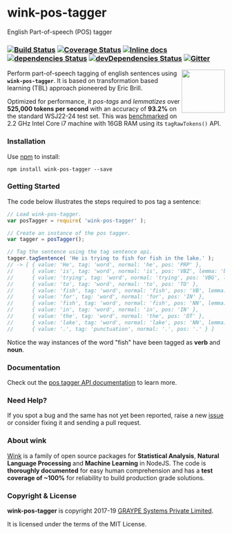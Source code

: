 # wink-pos-tagger

English Part-of-speech (POS) tagger

### [![Build Status](https://api.travis-ci.org/winkjs/wink-pos-tagger.svg?branch=master)](https://travis-ci.org/winkjs/wink-pos-tagger) [![Coverage Status](https://coveralls.io/repos/github/winkjs/wink-pos-tagger/badge.svg?branch=master)](https://coveralls.io/github/winkjs/wink-pos-tagger?branch=master) [![Inline docs](http://inch-ci.org/github/winkjs/wink-pos-tagger.svg?branch=master)](http://inch-ci.org/github/winkjs/wink-pos-tagger) [![dependencies Status](https://david-dm.org/winkjs/wink-pos-tagger/status.svg)](https://david-dm.org/winkjs/wink-pos-tagger) [![devDependencies Status](https://david-dm.org/winkjs/wink-pos-tagger/dev-status.svg)](https://david-dm.org/winkjs/wink-pos-tagger?type=dev) [![Gitter](https://img.shields.io/gitter/room/nwjs/nw.js.svg)](https://gitter.im/winkjs/Lobby)

[<img align="right" src="https://decisively.github.io/wink-logos/logo-title.png" width="100px" >](http://winkjs.org/)

Perform part-of-speech tagging of english sentences using **`wink-pos-tagger`**. It is based on transformation based learning (TBL) approach pioneered by Eric Brill.

Optimized for performance, it _pos-tags_ and _lemmatizes_ over **525,000 tokens per second** with an accuracy of **93.2%** on the standard WSJ22-24 test set. This was [benchmarked](https://github.com/bestiejs/benchmark.js) on 2.2 GHz Intel Core i7 machine with 16GB RAM using its `tagRawTokens()` API.

### Installation

Use [npm](https://www.npmjs.com/package/wink-pos-tagger) to install:

    npm install wink-pos-tagger --save

### Getting Started
The code below illustrates the steps required to pos tag a sentence:
```javascript
// Load wink-pos-tagger.
var posTagger = require( 'wink-pos-tagger' );

// Create an instance of the pos tagger.
var tagger = posTagger();

// Tag the sentence using the tag sentence api.
tagger.tagSentence( 'He is trying to fish for fish in the lake.' );
// -> [ { value: 'He', tag: 'word', normal: 'he', pos: 'PRP' },
//      { value: 'is', tag: 'word', normal: 'is', pos: 'VBZ', lemma: 'be' },
//      { value: 'trying', tag: 'word', normal: 'trying', pos: 'VBG', lemma: 'try' },
//      { value: 'to', tag: 'word', normal: 'to', pos: 'TO' },
//      { value: 'fish', tag: 'word', normal: 'fish', pos: 'VB', lemma: 'fish' },
//      { value: 'for', tag: 'word', normal: 'for', pos: 'IN' },
//      { value: 'fish', tag: 'word', normal: 'fish', pos: 'NN', lemma: 'fish' },
//      { value: 'in', tag: 'word', normal: 'in', pos: 'IN' },
//      { value: 'the', tag: 'word', normal: 'the', pos: 'DT' },
//      { value: 'lake', tag: 'word', normal: 'lake', pos: 'NN', lemma: 'lake' },
//      { value: '.', tag: 'punctuation', normal: '.', pos: '.' } ]
```

Notice the way instances of the word "fish" have been tagged as **verb** and **noun**.

### Documentation
Check out the [pos tagger API documentation](http://winkjs.org/wink-pos-tagger/) to learn more.

### Need Help?

If you spot a bug and the same has not yet been reported, raise a new [issue](https://github.com/winkjs/wink-pos-tagger/issues) or consider fixing it and sending a pull request.

### About wink
[Wink](http://winkjs.org/) is a family of open source packages for **Statistical Analysis**, **Natural Language Processing** and **Machine Learning** in NodeJS. The code is **thoroughly documented** for easy human comprehension and has a **test coverage of ~100%** for reliability to build production grade solutions.

### Copyright & License

**wink-pos-tagger** is copyright 2017-19 [GRAYPE Systems Private Limited](http://graype.in/).

It is licensed under the terms of the MIT License.
